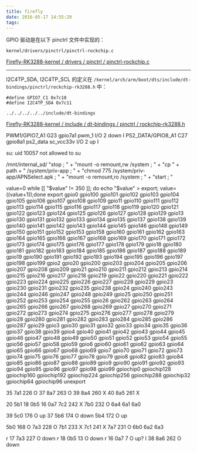 ```yaml
---
title: firefly
date: 2016-05-17 14:55:29
tags:
---
```



GPIO 驱动是在以下 pinctrl 文件中实现的：

```
kernel/drivers/pinctrl/pinctrl-rockchip.c
```

[Firefly-RK3288-kernel / drivers / pinctrl / pinctrl-rockchip.c](https://bitbucket.org/T-Firefly/firefly-rk3288-kernel/src/e5d1ccebdd1f414c691589afa61197e9757702be/drivers/pinctrl/pinctrl-rockchip.c?at=master&fileviewer=file-view-default)

<!--more-->

---

I2C4TP_SDA, I2C4TP_SCL 的定义在 `/kernel/arch/arm/boot/dts/include/dt-bindings/pinctrl/rockchip-rk3288.h` 中：

```
#define GPIO7_C1 0x7c10
#define I2C4TP_SDA 0x7c11
```

``` /kernel/arch/arm/boot/dts/include/dt-bindings
../../../../../include/dt-bindings
```

[Firefly-RK3288-kernel / include / dt-bindings / pinctrl / rockchip-rk3288.h](https://bitbucket.org/T-Firefly/firefly-rk3288-kernel/src/e5d1ccebdd1f414c691589afa61197e9757702be/include/dt-bindings/pinctrl/rockchip-rk3288.h?at=master&fileviewer=file-view-default)



PWM1/GPIO7_A1 G23 gpio7a1 pwm_1 I/O 2 down I
PS2_DATA/GPIO8_A1 C27 gpio8a1 ps2_data sc_vcc33v I/O 2 up I

su: uid 10057 not allowed to su

/mnt/internal_sd/
"stop ; " +
"mount -o remount,rw /system ; " +
"cp " + path + " /system/priv-app ; " +
"chmod 775 /system/priv-app/APNSelect.apk ; " +
"mount -o remount,ro /system ; " +
"start ; "

value=0
while [[ "$value" != 350 ]]; do echo "$value" > export; value=$(($value+1));done
export
gpio0
gpio100
gpio101
gpio102
gpio103
gpio104
gpio105
gpio106
gpio107
gpio108
gpio109
gpio11
gpio110
gpio111
gpio112
gpio113
gpio114
gpio115
gpio116
gpio117
gpio118
gpio119
gpio120
gpio121
gpio122
gpio123
gpio124
gpio125
gpio126
gpio127
gpio128
gpio129
gpio13
gpio130
gpio131
gpio132
gpio133
gpio134
gpio135
gpio137
gpio138
gpio139
gpio140
gpio141
gpio142
gpio143
gpio144
gpio145
gpio146
gpio148
gpio149
gpio150
gpio151
gpio152
gpio153
gpio158
gpio160
gpio161
gpio162
gpio163
gpio164
gpio165
gpio166
gpio167
gpio168
gpio169
gpio170
gpio171
gpio172
gpio173
gpio174
gpio175
gpio176
gpio177
gpio178
gpio179
gpio18
gpio180
gpio181
gpio182
gpio183
gpio184
gpio185
gpio186
gpio187
gpio188
gpio189
gpio19
gpio190
gpio191
gpio192
gpio193
gpio194
gpio195
gpio196
gpio197
gpio198
gpio199
gpio2
gpio20
gpio200
gpio203
gpio204
gpio205
gpio206
gpio207
gpio208
gpio209
gpio21
gpio210
gpio211
gpio212
gpio213
gpio214
gpio215
gpio216
gpio217
gpio218
gpio219
gpio22
gpio220
gpio221
gpio222
gpio223
gpio224
gpio225
gpio226
gpio227
gpio228
gpio229
gpio23
gpio230
gpio231
gpio232
gpio235
gpio238
gpio24
gpio240
gpio243
gpio244
gpio246
gpio247
gpio248
gpio249
gpio25
gpio250
gpio251
gpio252
gpio253
gpio254
gpio255
gpio26
gpio262
gpio263
gpio264
gpio265
gpio266
gpio267
gpio268
gpio269
gpio27
gpio270
gpio271
gpio272
gpio273
gpio274
gpio275
gpio276
gpio277
gpio278
gpio279
gpio28
gpio280
gpio281
gpio282
gpio283
gpio284
gpio285
gpio286
gpio287
gpio29
gpio3
gpio30
gpio31
gpio32
gpio33
gpio34
gpio35
gpio36
gpio37
gpio38
gpio39
gpio4
gpio40
gpio41
gpio42
gpio43
gpio44
gpio45
gpio46
gpio47
gpio48
gpio49
gpio50
gpio51
gpio52
gpio53
gpio54
gpio55
gpio56
gpio57
gpio58
gpio59
gpio6
gpio60
gpio61
gpio62
gpio63
gpio64
gpio65
gpio66
gpio67
gpio68
gpio69
gpio7
gpio70
gpio71
gpio72
gpio73
gpio74
gpio75
gpio76
gpio77
gpio78
gpio79
gpio8
gpio82
gpio83
gpio84
gpio85
gpio86
gpio87
gpio88
gpio89
gpio9
gpio90
gpio91
gpio92
gpio93
gpio94
gpio95
gpio96
gpio97
gpio98
gpio99
gpiochip0
gpiochip128
gpiochip160
gpiochip192
gpiochip224
gpiochip256
gpiochip288
gpiochip32
gpiochip64
gpiochip96
unexport

35 7a1 226 O
37 8a7 263 O
39 8a4 260 X
40 8a5 261 X

20 5b1
18 0b5
16 0a7
7c2 242 X
7b0 232 O
6a4
6a1
6a0

39 5c0 176 O up
37 5b6 174 O down
5b4 172 O up

5b0 168 O
7a3 228 O
7b1 233 X
7c1 241 X
7a7 231 O
6b0
6a2
6a3


r 17 7a3 227 O down
r 18 0b5 13 O down
r 16 0a7 7 O up?
l 38 8a6 262 O down
